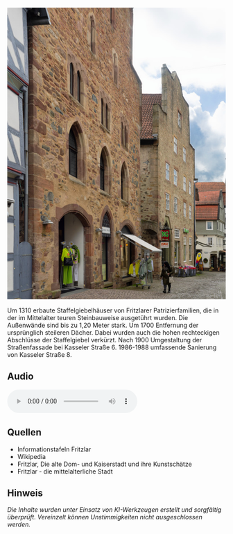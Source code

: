 ![Gotische Steinhäuser](./images/fritzlar/p16.jpg)

Um 1310 erbaute Staffelgiebelhäuser von Fritzlarer Patrizierfamilien, die in der im Mittelalter teuren Steinbauweise ausgetührt wurden. Die Außenwände sind bis zu 1,20 Meter stark.
Um 1700 Entfernung der ursprünglich steileren Dächer. Dabei wurden auch die hohen rechteckigen Abschlüsse der Staffelgiebel verkürzt.
Nach 1900 Umgestaltung der Straßenfassade bei Kasseler Straße 6. 1986-1988 umfassende Sanierung von Kasseler Straße 8.

## Audio

<audio controls class="full-width-audio">
  <source src="locales/fritzlar/de/p1.mp3" type="audio/mpeg">
  Dein Browser unterstützt kein Audioelement.
</audio>

## Quellen

- Informationstafeln Fritzlar
- Wikipedia
- Fritzlar, Die alte Dom- und Kaiserstadt und ihre Kunstschätze
- Fritzlar - die mittelalterliche Stadt

## Hinweis

_Die Inhalte wurden unter Einsatz von KI-Werkzeugen erstellt und sorgfältig überprüft. Vereinzelt können Unstimmigkeiten nicht ausgeschlossen werden._